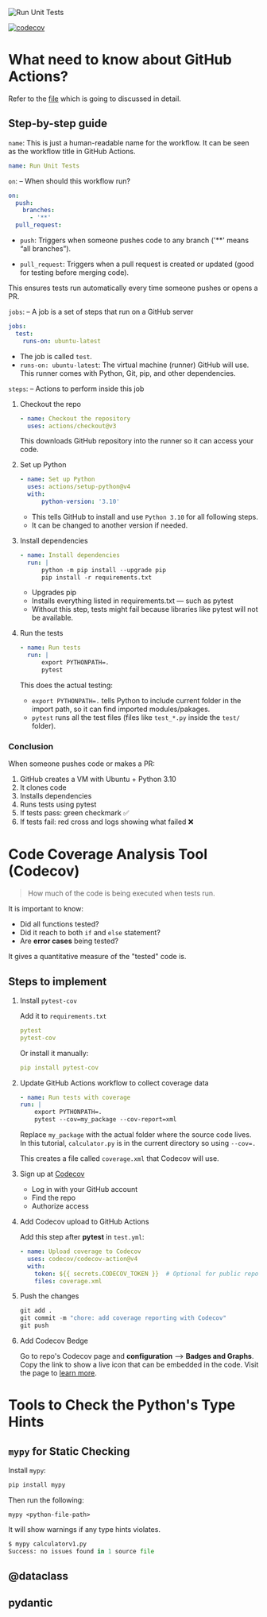 ![Run Unit Tests](https://github.com/sajidalirander/github-action-for-unit-testing/actions/workflows/test.yml/badge.svg)

[![codecov](https://codecov.io/gh/sajidalirander/github-action-for-unit-testing/branch/main/graph/badge.svg)](https://app.codecov.io/gh/sajidalirander/github-action-for-unit-testing)


# What need to know about GitHub Actions?

Refer to the [file](.github/workflows/test.yml) which is going to discussed in detail. 

## Step-by-step guide

`name`: This is just a human-readable name for the workflow. It can be seen as the workflow title in GitHub Actions.
```yaml
name: Run Unit Tests
```

`on`: – When should this workflow run?
```yaml
on:
  push:
    branches:
      - '**'
  pull_request:
```
* `push`: Triggers when someone pushes code to any branch ('**' means “all branches”).

* `pull_request`: Triggers when a pull request is created or updated (good for testing before merging code).

This ensures tests run automatically every time someone pushes or opens a PR.

`jobs`: – A job is a set of steps that run on a GitHub server
```yaml
jobs:
  test:
    runs-on: ubuntu-latest
```
* The job is called `test`.
* `runs-on: ubuntu-latest`: The virtual machine (runner) GitHub will use. This runner comes with Python, Git, pip, and other dependencies.

`steps`: – Actions to perform inside this job

1. Checkout the repo
    ```yaml
    - name: Checkout the repository
      uses: actions/checkout@v3
    ```
    This downloads GitHub repository into the runner so it can access your code.

2. Set up Python
    ```yaml
    - name: Set up Python
      uses: actions/setup-python@v4
      with:
          python-version: '3.10'

    ```
    * This tells GitHub to install and use `Python 3.10` for all following steps.
    * It can be changed to another version if needed.

3. Install dependencies 
    ```yaml
    - name: Install dependencies
      run: |
          python -m pip install --upgrade pip
          pip install -r requirements.txt

    ```
    * Upgrades pip
    * Installs everything listed in requirements.txt — such as pytest
    * Without this step, tests might fail because libraries like pytest will not be available.

4. Run the tests
    ```yaml
    - name: Run tests
      run: |
          export PYTHONPATH=.
          pytest
    ```
    This does the actual testing:

    * `export PYTHONPATH=.` tells Python to include current folder in the import path, so it can find imported modules/pakages.
    * `pytest` runs all the test files (files like `test_*.py` inside the `test/` folder).

### Conclusion 
When someone pushes code or makes a PR:
1. GitHub creates a VM with Ubuntu + Python 3.10
2. It clones code
3. Installs dependencies
4. Runs tests using pytest
5. If tests pass: green checkmark ✅
6. If tests fail: red cross and logs showing what failed ❌

# Code Coverage Analysis Tool (Codecov)
> How much of the code is being executed when tests run. 

It is important to  know:
* Did all functions tested?
* Did it reach to both `if` and `else` statement? 
* Are __error cases__ being tested?

It gives a quantitative measure of the "tested" code is.

## Steps to implement

1. Install `pytest-cov`

    Add it to `requirements.txt`
    ```yaml
    pytest
    pytest-cov
    ```
    Or install it manually:
    ```yaml
    pip install pytest-cov
    ```

2. Update GitHub Actions workflow to collect coverage data
    ```yaml
    - name: Run tests with coverage
    run: |
        export PYTHONPATH=.
        pytest --cov=my_package --cov-report=xml
    ```
    Replace `my_package` with the actual folder where the source code lives. In this tutorial, `calculator.py` is in the current directory so using `--cov=.`

    This creates a file called `coverage.xml` that Codecov will use.

3. Sign up at [Codecov](https://app.codecov.io/login)
    * Log in with your GitHub account
    * Find the repo
    * Authorize access

4. Add Codecov upload to GitHub Actions

    Add this step after __pytest__ in `test.yml`:
    ```yaml
    - name: Upload coverage to Codecov
      uses: codecov/codecov-action@v4
      with:
        token: ${{ secrets.CODECOV_TOKEN }}  # Optional for public repos
        files: coverage.xml
    ```
5. Push the changes
    ```python
    git add .
    git commit -m "chore: add coverage reporting with Codecov"
    git push

    ```
6. Add Codecov Bedge

    Go to repo's Codecov page and __configuration__ --> __Badges and Graphs__. 
    Copy the link to show a live icon that can be embedded in the code. 
    Visit the page to [learn more](https://docs.codecov.com/docs/status-badges).

# Tools to Check the Python's Type Hints

## `mypy` for Static Checking
Install `mypy`:
```python
pip install mypy
```
Then run the following:
```
mypy <python-file-path>
```
It will show warnings if any type hints violates. 
```python
$ mypy calculatorv1.py 
Success: no issues found in 1 source file
```

## @dataclass

## pydantic
